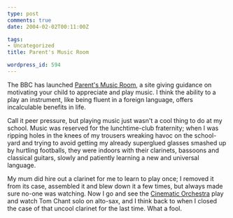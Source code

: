 ```yaml
---
type: post
comments: true
date: 2004-02-02T00:11:00Z

tags:
- Uncategorized
title: Parent's Music Room

wordpress_id: 594
---
```


The BBC has launched [Parent's Music Room](http://www.bbc.co.uk/music/parents/), a site giving guidance on motivating your child to appreciate and play music. I think the ability to a play an instrument, like being fluent in a foreign language, offers incalculable benefits in life.



	

Call it peer pressure, but playing music just wasn't a cool thing to do at my school. Music was reserved for the lunchtime-club fraternity; when I was ripping holes in the knees of my trousers wreaking havoc on the school-yard and trying to avoid getting my already superglued glasses smashed up by hurtling footballs, they were indoors with their clarinets, bassoons and classical guitars, slowly and patiently learning a new and universal language.



	

My mum did hire out a clarinet for me to learn to play once; I removed it from its case, assembled it and blew down it a few times, but always made sure no-one was watching. Now I go and see the [Cinematic Orchestra](http://www.cinematicorchestra.com/) play and watch Tom Chant solo on alto-sax, and I think back to when I closed the case of that uncool clarinet for the last time. What a fool.
